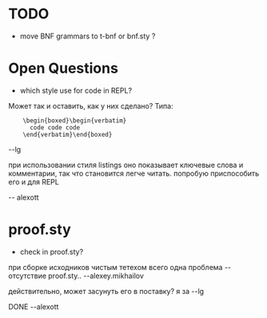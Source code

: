 # TODO #

  * move BNF grammars to t-bnf or bnf.sty ?

# Open Questions #

  * which style use for code in REPL?

Может так и оставить, как у них сделано?  Типа:

```
    \begin{boxed}\begin{verbatim}
      code code code
    \end{verbatim}\end{boxed}
```

--lg

при использовании стиля listings оно показывает ключевые слова и комментарии, так что становится легче читать.  попробую приспособить его и для REPL

-- alexott

# proof.sty #

  * check in proof.sty?

при сборке исходников чистым тетехом всего одна
проблема -- отсутствие proof.sty.. --alexey.mikhailov

действительно, может засунуть его в поставку? я за --lg

DONE --alexott